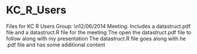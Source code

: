 KC_R_Users
==========

Files for KC R Users Group:
\n12/06/2014 Meeting:
Includes a datastruct.pdf file and a datastruct.R file for the meeting
The open the datastruct.pdf file to follow along with my presentation
The datastruct.R file goes along with he .pdf file and has some additional content

